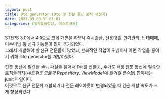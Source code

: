 ```yaml
---
layout: post
title: Dto generator (Dto 및 전문 통신 로직 생성기)
date: 2021-03-03 01:01:01
categories: [업무효율향상, 테스트코드]
---
```


STEPS 3.0에서 4.0으로 크게 개편을 하면서 즉시출금, 신용대출, 만기관리, 반대매매, 미수미납 등 신규 기능들이 많이 추가되었다.  
그래서 개발해야 할 신규 전문들이 많았고, 반복적인 작업이 귀찮아서 이런 작업을 줄이기 위해 Dto generator를 개발하였다.  

전문 통신에 필요한 plist 파일을 읽어서 Dto를 만들고, 추가로 해당 전문 통신에 필요한 로직들까지(_네트워크 모듈과 Repository, ViewModel에 들어갈 함수들_) 뽑아내는 junit 파일이다.  
이것으로 신규 전문이 개발되거나 전문 레이아웃이 변경되었을 때 전문 개발 속도가 크게 향상되었다.  


